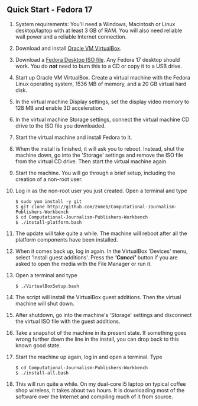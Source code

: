 ## Quick Start - Fedora 17

1. System requirements: You'll need a Windows, Macintosh or Linux desktop/laptop with at least 3 GB of RAM. You will also need reliable wall power and a reliable Internet connection.
1. Download and install [Oracle VM VirtualBox](https://www.virtualbox.org/wiki/Downloads).
1. Download a [Fedora Desktop ISO file](https://fedoraproject.org/en/get-fedora-options). Any Fedora 17 desktop should work. You do ***not*** need to burn this to a CD or copy it to a USB drive.
1. Start up Oracle VM VirtualBox. Create a virtual machine with the Fedora Linux operating system, 1536 MB of memory, and a 20 GB virtual hard disk.
1. In the virtual machine Display settings, set the display video memory to 128 MB and enable 3D acceleration.
1. In the virtual machine Storage settings, connect the virtual machine CD drive to the ISO file you downloaded.
1. Start the virtual machine and install Fedora to it.
1. When the install is finished, it will ask you to reboot. Instead, shut the machine down, go into the 'Storage' settings and remove the ISO file from the virtual CD drive. Then start the virtual machine again.
1. Start the machine. You will go through a brief setup, including the creation of a non-root user.
1. Log in as the non-root user you just created. Open a terminal and type

    ```
    $ sudo yum install -y git  
    $ git clone http://github.com/znmeb/Computational-Journalism-Publishers-Workbench  
    $ cd Computational-Journalism-Publishers-Workbench  
    $ ./install-platform.bash
    ```
1. The update will take quite a while. The machine will reboot after all the platform components have been installed. 
1. When it comes back up, log in again. In the VirtualBox 'Devices' menu, select 'Install guest additions'. Press the ***'Cancel'*** button if you are asked to open the media with the File Manager or run it.
1. Open a terminal and type

    ```
    $ ./VirtualBoxSetup.bash
    ```
1. The script will install the VirtualBox guest additions. Then the virtual machine will shut down.
1. After shutdown, go into the machine's 'Storage' settings and disconnect the virtual ISO file with the guest additions.
1. Take a snapshot of the machine in its present state. If something goes wrong further down the line in the install, you can drop back to this known good state.
1. Start the machine up again, log in and open a terminal. Type

    ```
    $ cd Computational-Journalism-Publishers-Workbench  
    $ ./install-all.bash  
    ```
1. This will run quite a while. On my dual-core i5 laptop on typical coffee shop wireless, it takes about two hours. It is downloading most of the software over the Internet and compiling much of it from source.
